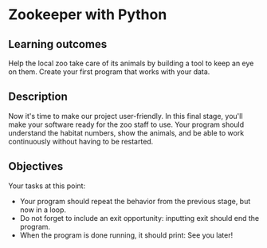 # Zookeeper with Python
## Learning outcomes
Help the local zoo take care of its animals by building a tool to keep an eye on them. Create your first program that works with your data.

## Description
Now it's time to make our project user-friendly. In this final stage, you'll make your software ready for the zoo staff to use. Your program should understand the habitat numbers, show the animals, and be able to work continuously without having to be restarted.

## Objectives
Your tasks at this point:
- Your program should repeat the behavior from the previous stage, but now in a loop.
- Do not forget to include an exit opportunity: inputting exit should end the program.
- When the program is done running, it should print: See you later!

